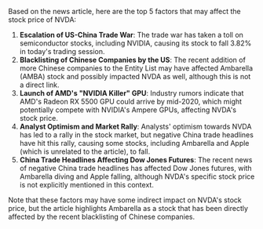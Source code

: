 Based on the news article, here are the top 5 factors that may affect the stock price of NVDA:

1. **Escalation of US-China Trade War**: The trade war has taken a toll on semiconductor stocks, including NVIDIA, causing its stock to fall 3.82% in today's trading session.
2. **Blacklisting of Chinese Companies by the US**: The recent addition of more Chinese companies to the Entity List may have affected Ambarella (AMBA) stock and possibly impacted NVDA as well, although this is not a direct link.
3. **Launch of AMD's "NVIDIA Killer" GPU**: Industry rumors indicate that AMD's Radeon RX 5500 GPU could arrive by mid-2020, which might potentially compete with NVIDIA's Ampere GPUs, affecting NVDA's stock price.
4. **Analyst Optimism and Market Rally**: Analysts' optimism towards NVDA has led to a rally in the stock market, but negative China trade headlines have hit this rally, causing some stocks, including Ambarella and Apple (which is unrelated to the article), to fall.
5. **China Trade Headlines Affecting Dow Jones Futures**: The recent news of negative China trade headlines has affected Dow Jones futures, with Ambarella diving and Apple falling, although NVDA's specific stock price is not explicitly mentioned in this context.

Note that these factors may have some indirect impact on NVDA's stock price, but the article highlights Ambarella as a stock that has been directly affected by the recent blacklisting of Chinese companies.